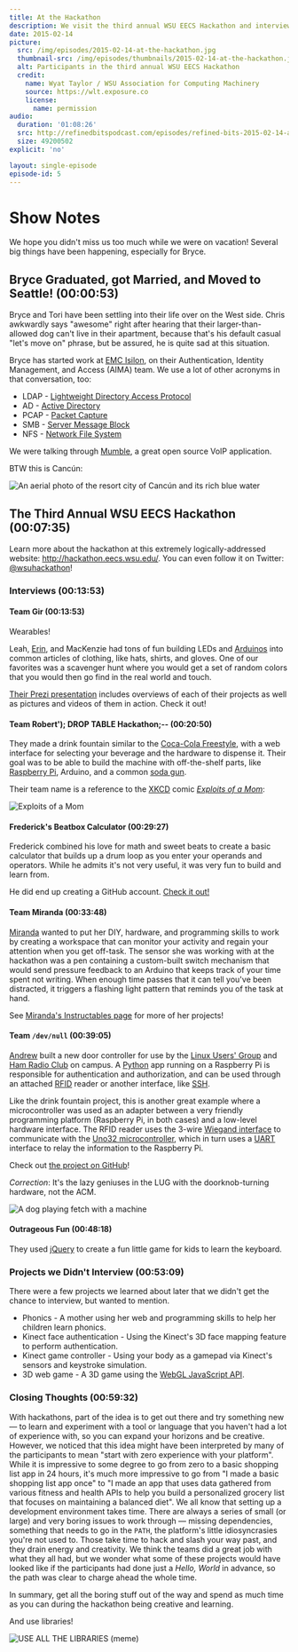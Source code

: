 ```yaml
---
title: At the Hackathon
description: We visit the third annual WSU EECS Hackathon and interview the teams working on some of our favorite projects
date: 2015-02-14
picture:
  src: /img/episodes/2015-02-14-at-the-hackathon.jpg
  thumbnail-src: /img/episodes/thumbnails/2015-02-14-at-the-hackathon.jpg
  alt: Participants in the third annual WSU EECS Hackathon
  credit:
    name: Wyat Taylor / WSU Association for Computing Machinery
    source: https://wlt.exposure.co
    license:
      name: permission
audio:
  duration: '01:08:26'
  src: http://refinedbitspodcast.com/episodes/refined-bits-2015-02-14-at-the-hackathon.mp3
  size: 49200502
explicit: 'no'

layout: single-episode
episode-id: 5
---
```


# Show Notes

We hope you didn't miss us too much while we were on vacation! Several big things have been happening, especially for Bryce.

## Bryce Graduated, got Married, and Moved to Seattle! (00:00:53)

Bryce and Tori have been settling into their life over on the West side. Chris awkwardly says "awesome" right after hearing that their larger-than-allowed dog can't live in their apartment, because that's his default casual "let's move on" phrase, but be assured, he is quite sad at this situation.

Bryce has started work at [EMC Isilon](http://www.emc.com/domains/isilon/index.htm), on their Authentication, Identity Management, and Access (AIMA) team. We use a lot of other acronyms in that conversation, too:

 * LDAP - [Lightweight Directory Access Protocol](http://en.wikipedia.org/wiki/Lightweight_Directory_Access_Protocol)
 * AD - [Active Directory](http://en.wikipedia.org/wiki/Active_Directory)
 * PCAP - [Packet Capture](http://en.wikipedia.org/wiki/Packet_analyzer)
 * SMB - [Server Message Block](http://en.wikipedia.org/wiki/Server_Message_Block)
 * NFS - [Network File System](http://en.wikipedia.org/wiki/Network_File_System)

We were talking through [Mumble](http://wiki.mumble.info/wiki/Main_Page), a great open source VoIP application.

BTW this is Cancún:

![An aerial photo of the resort city of Cancún and its rich blue water](http://upload.wikimedia.org/wikipedia/commons/thumb/5/54/Imagebysafa2.jpg/640px-Imagebysafa2.jpg "Cancún is bello.")

## The Third Annual WSU EECS Hackathon (00:07:35)

Learn more about the hackathon at this extremely logically-addressed website: <http://hackathon.eecs.wsu.edu/>. You can even follow it on Twitter: [@wsuhackathon](https://twitter.com/wsuhackathon)!

### Interviews (00:13:53)

#### Team Gir (00:13:53)

Wearables!

Leah, [Erin](https://www.linkedin.com/in/erinmullen1), and MacKenzie had tons of fun building LEDs and [Arduinos](http://www.arduino.cc/) into common articles of clothing, like hats, shirts, and gloves. One of our favorites was a scavenger hunt where you would get a set of random colors that you would then go find in the real world and touch.

[Their Prezi presentation](https://prezi.com/mk-gigjriqyi/team-gir-hackathon-presentation/) includes overviews of each of their projects as well as pictures and videos of them in action. Check it out!

#### Team Robert'); DROP TABLE Hackathon;-- (00:20:50)

They made a drink fountain similar to the [Coca-Cola Freestyle](http://en.wikipedia.org/wiki/Coca-Cola_Freestyle), with a web interface for selecting your beverage and the hardware to dispense it. Their goal was to be able to build the machine with off-the-shelf parts, like [Raspberry Pi](http://www.raspberrypi.org/), Arduino, and a common [soda gun](http://en.wikipedia.org/wiki/Soda_gun).

Their team name is a reference to the [XKCD](http://xkcd.com/) comic [*Exploits of a Mom*](http://xkcd.com/327/):

![Exploits of a Mom](http://imgs.xkcd.com/comics/exploits_of_a_mom.png)

#### Frederick's Beatbox Calculator (00:29:27)

Frederick combined his love for math and sweet beats to create a basic calculator that builds up a drum loop as you enter your operands and operators. While he admits it's not very useful, it was very fun to build and learn from.

He did end up creating a GitHub account. [Check it out!](https://github.com/FR3DIII)

#### Team Miranda (00:33:48)

[Miranda](https://www.linkedin.com/pub/miranda-hansen/96/6a/631) wanted to put her DIY, hardware, and programming skills to work by creating a workspace that can monitor your activity and regain your attention when you get off-task. The sensor she was working with at the hackathon was a pen containing a custom-built switch mechanism that would send pressure feedback to an Arduino that keeps track of your time spent not writing. When enough time passes that it can tell you've been distracted, it triggers a flashing light pattern that reminds you of the task at hand.

See [Miranda's Instructables page](http://www.instructables.com/member/Diyified) for more of her projects!

#### Team `/dev/null` (00:39:05)

[Andrew](https://github.com/aclytle) built a new door controller for use by the [Linux Users' Group](https://lug.wsu.edu/) and [Ham Radio Club](http://hamradio.wsu.edu/) on campus. A [Python](http://en.wikipedia.org/wiki/Python_%28programming_language%29) app running on a Raspberry Pi is responsible for authentication and authorization, and can be used through an attached [RFID](http://en.wikipedia.org/wiki/Radio-frequency_identification) reader or another interface, like [SSH](http://en.wikipedia.org/wiki/Secure_Shell).

Like the drink fountain project, this is another great example where a microcontroller was used as an adapter between a very friendly programming platform (Raspberry Pi, in both cases) and a low-level hardware interface. The RFID reader uses the 3-wire [Wiegand interface](http://en.wikipedia.org/wiki/Wiegand_interface) to communicate with the [Uno32 microcontroller](http://www.digilentinc.com/Products/Detail.cfm?Prod=CHIPKIT-UNO32), which in turn uses a [UART](http://en.wikipedia.org/wiki/Universal_asynchronous_receiver/transmitter) interface to relay the information to the Raspberry Pi.

Check out [the project on GitHub](https://github.com/aclytle/hackathon2015)!

*Correction*: It's the lazy geniuses in the LUG with the doorknob-turning hardware, not the ACM.

![A dog playing fetch with a machine](http://i.imgur.com/w3lQ9gY.gif "This is what I got when I googled &quot;lazy genius&quot;.")

#### Outrageous Fun (00:48:18)

They used [jQuery](http://en.wikipedia.org/wiki/JQuery) to create a fun little game for kids to learn the keyboard.

### Projects we Didn't Interview (00:53:09)

There were a few projects we learned about later that we didn't get the chance to interview, but wanted to mention.

 * Phonics - A mother using her web and programming skills to help her children learn phonics.
 * Kinect face authentication - Using the Kinect's 3D face mapping feature to perform authentication.
 * Kinect game controller - Using your body as a gamepad via Kinect's sensors and keystroke simulation.
 * 3D web game - A 3D game using the [WebGL JavaScript API](http://en.wikipedia.org/wiki/WebGL).

### Closing Thoughts (00:59:32)

With hackathons, part of the idea is to get out there and try something new &mdash; to learn and experiment with a tool or language that you haven't had a lot of experience with, so you can expand your horizons and be creative. However, we noticed that this idea might have been interpreted by many of the participants to mean "start with zero experience with your platform". While it is impressive to some degree to go from zero to a basic shopping list app in 24 hours, it's much more impressive to go from "I made a basic shopping list app once" to "I made an app that uses data gathered from various fitness and health APIs to help you build a personalized grocery list that focuses on maintaining a balanced diet". We all know that setting up a development environment takes time. There are always a series of small (or large) and very boring issues to work through &mdash; missing dependencies, something that needs to go in the `PATH`, the platform's little idiosyncrasies you're not used to. Those take time to hack and slash your way past, and they drain energy and creativity. We think the teams did a great job with what they all had, but we wonder what some of these projects would have looked like if the participants had done just a *Hello, World* in advance, so the path was clear to charge ahead the whole time.

In summary, get all the boring stuff out of the way and spend as much time as you can during the hackathon being creative and learning.

And use libraries!

![USE ALL THE LIBRARIES (meme)](http://i.imgur.com/jTBgwTL.jpg "USE ALL THE LIBRARIES")
